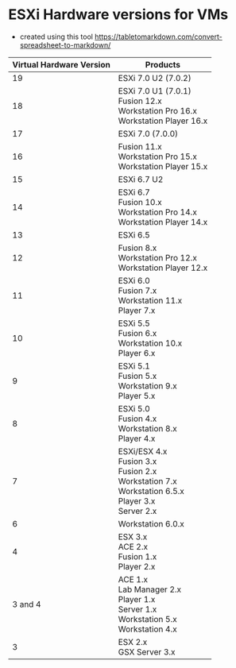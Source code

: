 # ESXi Hardware versions for VMs
- created using this tool https://tabletomarkdown.com/convert-spreadsheet-to-markdown/

| **Virtual Hardware Version** | **Products**                                                                                                 |
| ---------------------------- | ------------------------------------------------------------------------------------------------------------ |
| 19                           | ESXi 7.0 U2 (7.0.2)                                                                                          |
| 18                           | ESXi 7.0 U1 (7.0.1)<br>Fusion 12.x<br>Workstation Pro 16.x<br>Workstation Player 16.x                        |
| 17                           | ESXi 7.0  (7.0.0)                                                                                            |
| 16                           | Fusion 11.x<br>Workstation Pro 15.x<br>Workstation Player 15.x                                               |
| 15                           | ESXi 6.7 U2                                                                                                  |
| 14                           | ESXi 6.7<br>Fusion 10.x<br>Workstation Pro 14.x<br>Workstation Player 14.x                                   |
| 13                           | ESXi 6.5                                                                                                     |
| 12                           | Fusion 8.x<br>Workstation Pro 12.x<br>Workstation Player 12.x                                                |
| 11                           | ESXi 6.0<br>Fusion 7.x<br>Workstation 11.x<br>Player 7.x                                                     |
| 10                           | ESXi 5.5<br>Fusion 6.x<br>Workstation 10.x<br>Player 6.x                                                     |
| 9                            | ESXi 5.1<br>Fusion 5.x<br>Workstation 9.x<br>Player 5.x                                                      |
| 8                            | ESXi 5.0<br>Fusion 4.x<br>Workstation 8.x<br>Player 4.x                                                      |
| 7                            | ESXi/ESX 4.x<br>Fusion 3.x<br>Fusion 2.x<br>Workstation 7.x<br>Workstation 6.5.x<br>Player 3.x<br>Server 2.x |
| 6                            | Workstation 6.0.x                                                                                            |
| 4                            | ESX 3.x<br>ACE 2.x<br>Fusion 1.x<br>Player 2.x                                                               |
| 3 and 4                      | ACE 1.x<br>Lab Manager 2.x<br>Player 1.x<br>Server 1.x<br>Workstation 5.x<br>Workstation 4.x                 |
| 3                            | ESX 2.x<br>GSX Server 3.x                                                                                    |
